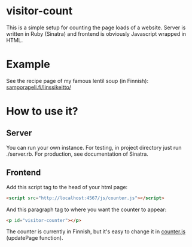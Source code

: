 # visitor-count
This is a simple setup for counting the page loads of a website. Server is written in Ruby (Sinatra) and frontend is obviously Javascript wrapped in HTML.

# Example
See the recipe page of my famous lentil soup (in Finnish): [samporapeli.fi/linssikeitto/](https://samporapeli.fi/linssikeitto/)
# How to use it?
## Server
You can run your own instance. For testing, in project directory just run ./server.rb. For production, see documentation of Sinatra.
## Frontend
Add this script tag to the head of your html page:
```html
<script src="http://localhost:4567/js/counter.js"></script>
```
And this paragraph tag to where you want the counter to appear:
```html
<p id="visitor-counter"></p>
```
The counter is currently in Finnish, but it's easy to change it in [counter.js](counter.js) (updatePage function).
